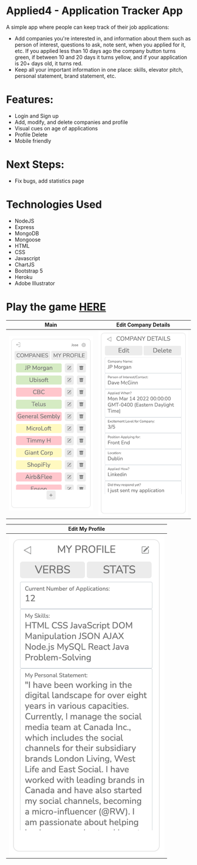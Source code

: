 # Applied4 - Application Tracker App

A simple app where people can keep track of their job applications:

- Add companies you're interested in, and information about them such as person of interest, questions to ask, note sent, when you applied for it, etc. If you applied less than 10 days ago the company button turns green, if between 10 and 20 days it turns yellow, and if your application is 20+ days old, it turns red.
- Keep all your important information in one place: skills, elevator pitch, personal statement, brand statement, etc.

# Features:

- Login and Sign up
- Add, modify, and delete companies and profile
- Visual cues on age of applications
- Profile Delete
- Mobile friendly

# Next Steps:

- Fix bugs, add statistics page

# Technologies Used

- NodeJS
- Express
- MongoDB
- Mongoose
- HTML
- CSS
- Javascript
- ChartJS
- Bootstrap 5
- Heroku
- Adobe Illustrator

# Play the game [**HERE**](https://project2applied4.herokuapp.com/)

|            Main             |    Edit Company Details     |
| :-------------------------: | :-------------------------: |
| ![](screenshots/image1.png) | ![](screenshots/image2.png) |

|       Edit My Profile       |
| :-------------------------: |
| ![](screenshots/image3.png) |
